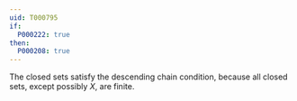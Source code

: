 ```yaml
---
uid: T000795
if:
  P000222: true
then:
  P000208: true
---
```


The closed sets satisfy the descending chain condition, because all closed sets, except possibly $X$, are finite.
